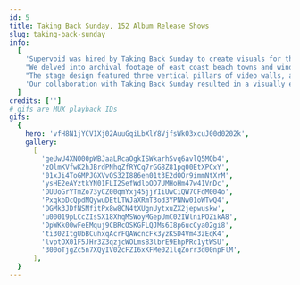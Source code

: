 ```yaml
---
id: 5
title: Taking Back Sunday, 152 Album Release Shows
slug: taking-back-sunday
info:
  [
    'Supervoid was hired by Taking Back Sunday to create visuals for their 152 album release shows in Nashville, Los Angeles, and New York. The band wanted imagery that evoked a sense of homecoming, reflecting their Long Island roots.',
    "We delved into archival footage of east coast beach towns and winding wooded roads, crafting environmental visuals that blended seamlessly with Lighting Designer Lenny Sasso's work. Together, we produced backdrops that ranged from warm and nostalgic to aggressive and dynamic.",
    "The stage design featured three vertical pillars of video walls, allowing us to transform the stage from symmetrical to an asymmetrical shape just by adjusting the video content and lighting angles. We designed the video content to play out as triptychs, with each pillar acting as something between a doorway and a mirror, a window into the band's mind and also a reflection of where they came from.",
    'Our collaboration with Taking Back Sunday resulted in a visually engaging and emotionally resonant experience, aiming to capture the essence of their music and their journey back to their roots.',
  ]
credits: ['']
# gifs are MUX playback IDs
gifs:
  {
    hero: 'vfH8N1jYCV1Xj02AuuGqiLbXlY8VjfsWkO3xcuJ00d0202k',
    gallery:
      [
        'geUwU4XNO00pWBJaaLRcaOgkISWkarhSvq6avlQ5MQb4',
        'zOlmKVfwK2hJBrdPNhqZfRYCq7rGG8Z81pq00EtXPCxY',
        '01xJi4ToGMPJGXVvOS32I886en01t3E2dOOr9immNtXrM',
        'ysHE2eAYztkYN01FLI2SefWdloOD7UMHoHm47w41VnDc',
        'DUUoGrYTmZo73yCZ00qmYxj45jjYIiUwCiQW7CFdM004o',
        'PxqkbDcQpdMQywuDEtLTWJaXRmT3od3YPNNw01oWTwQ4',
        'DGMk3JDfNSMfitPx8w8CN4tXUgnUytxuZX2jepwuskw',
        'u00019pLCcZIsSX18XhqMSWoyMGepUmC02IWlniPOZikA8',
        'DpWKk00wFeEMquj9CBRcOSKGFLQJMs6I8p6ucCya02gi8',
        'ti302ItgUbBCuhxqAcrFQAWcncFk3yzKSD4Vm43zEqK4',
        'lvptOX01F5JHr3Z3qzjcWOLms83lbrE9EhpPRc1ytWSU',
        '300oTjgZc5n7XQyIV02cFZI6xKFMe021lqZorr3d00npFlM',
      ],
  }
---
```

